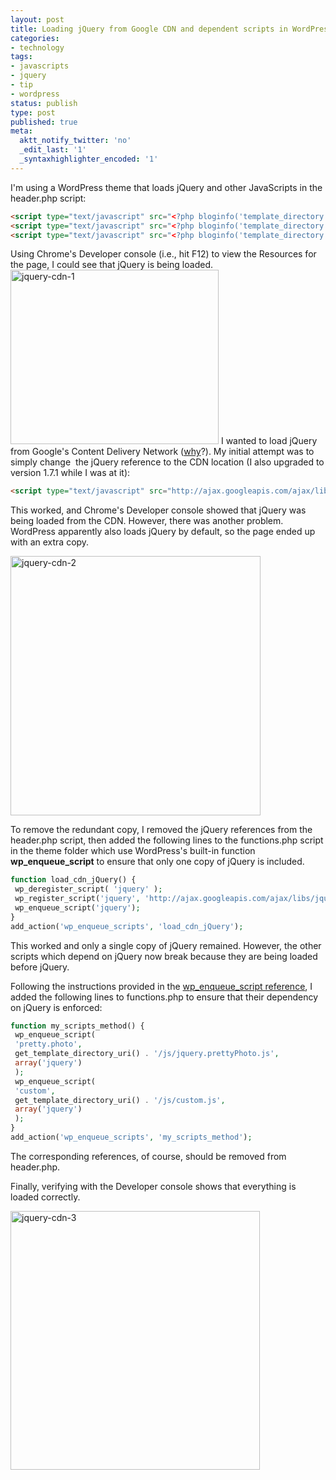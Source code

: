 ```yaml
---
layout: post
title: Loading jQuery from Google CDN and dependent scripts in WordPress
categories:
- technology
tags:
- javascripts
- jquery
- tip
- wordpress
status: publish
type: post
published: true
meta:
  aktt_notify_twitter: 'no'
  _edit_last: '1'
  _syntaxhighlighter_encoded: '1'
---
```

I'm using a WordPress theme that loads jQuery and other JavaScripts in the header.php script:

``` html
<script type="text/javascript" src="<?php bloginfo('template_directory'); ?>/js/jquery-1.4.2.min.js"></script>
<script type="text/javascript" src="<?php bloginfo('template_directory'); ?>/js/jquery.prettyPhoto.js"></script>
<script type="text/javascript" src="<?php bloginfo('template_directory'); ?>/js/custom.js"></script>
```

Using Chrome's Developer console (i.e., hit F12) to view the Resources for the page, I could see that jQuery is being loaded.
<img title="jquery-cdn-1" src="http://www.yentran.org/blog/wp-content/uploads/2012/04/jquery-cdn-11.png" width="333" height="279" />
I wanted to load jQuery from Google's Content Delivery Network ([why](http://encosia.com/3-reasons-why-you-should-let-google-host-jquery-for-you)?). My initial attempt was to simply change  the jQuery reference to the CDN location (I also upgraded to version 1.7.1 while I was at it):

``` html
<script type="text/javascript" src="http://ajax.googleapis.com/ajax/libs/jquery/1.7.1/jquery.min.js"></script>
```

This worked, and Chrome's Developer console showed that jQuery was being loaded from the CDN. However, there was another problem. WordPress apparently also loads jQuery by default, so the page ended up with an extra copy.

<img title="jquery-cdn-2" src="http://www.yentran.org/blog/wp-content/uploads/2012/04/jquery-cdn-21.png" width="400" height="415" />

To remove the redundant copy, I removed the jQuery references from the header.php script, then added the following lines to the functions.php script in the theme folder which use WordPress's built-in function **wp_enqueue_script** to ensure that only one copy of jQuery is included.

``` php
function load_cdn_jQuery() {
 wp_deregister_script( 'jquery' );
 wp_register_script('jquery', 'http://ajax.googleapis.com/ajax/libs/jquery/1.7.1/jquery.min.js');
 wp_enqueue_script('jquery');
}
add_action('wp_enqueue_scripts', 'load_cdn_jQuery');
```

This worked and only a single copy of jQuery remained. However, the other scripts which depend on jQuery now break because they are being loaded before jQuery.

Following the instructions provided in the [wp_enqueue_script reference](http://codex.wordpress.org/Function_Reference/wp_enqueue_script), I added the following lines to functions.php to ensure that their dependency on jQuery is enforced:

``` php
function my_scripts_method() {
 wp_enqueue_script(
 'pretty.photo',
 get_template_directory_uri() . '/js/jquery.prettyPhoto.js',
 array('jquery')
 );
 wp_enqueue_script(
 'custom',
 get_template_directory_uri() . '/js/custom.js',
 array('jquery')
 );
}
add_action('wp_enqueue_scripts', 'my_scripts_method');
```

The corresponding references, of course, should be removed from header.php.

Finally, verifying with the Developer console shows that everything is loaded correctly.

<img title="jquery-cdn-3" src="http://www.yentran.org/blog/wp-content/uploads/2012/04/jquery-cdn-31.png" width="399" height="414" />
